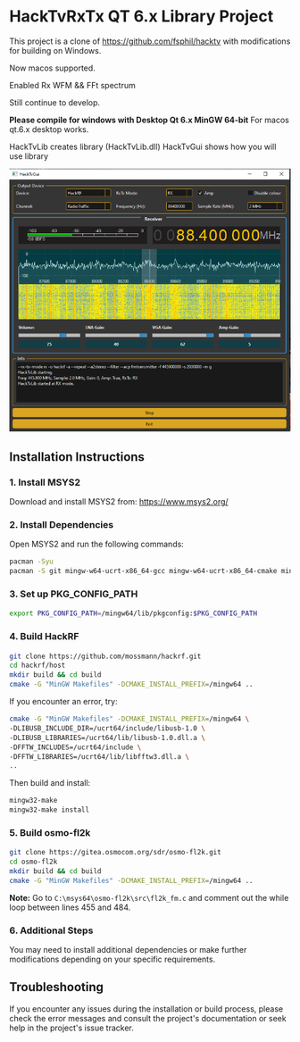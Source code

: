 # HackTvRxTx QT 6.x Library Project

This project is a clone of https://github.com/fsphil/hacktv with modifications for building on Windows. 

Now macos supported.

Enabled Rx WFM && FFt spectrum

Still continue to develop.

<b>Please compile for windows with Desktop Qt 6.x MinGW 64-bit</b>
For macos qt.6.x desktop works.

HackTvLib creates library (HackTvLib.dll)
HackTvGui shows how you will use library

![HackTvGui Screenshot](hacktvgui_screen.png)

## Installation Instructions

### 1. Install MSYS2

Download and install MSYS2 from: https://www.msys2.org/

### 2. Install Dependencies

Open MSYS2 and run the following commands:

```bash
pacman -Syu
pacman -S git mingw-w64-ucrt-x86_64-gcc mingw-w64-ucrt-x86_64-cmake mingw-w64-ucrt-x86_64-make mingw-w64-ucrt-x86_64-libusb mingw-w64-ucrt-x86_64-fftw mingw-w64-clang-x86_64-toolchain mingw-w64-ucrt-x86_64-git mingw-w64-x86_64-ffmpeg mingw-w64-x86_64-soapysdr mingw-w64-x86_64-fltk mingw-w64-x86_64-opus mingw-w64-x86_64-fdk-aac mingw-w64-x86_64-portaudio
```

### 3. Set up PKG_CONFIG_PATH

```bash
export PKG_CONFIG_PATH=/mingw64/lib/pkgconfig:$PKG_CONFIG_PATH
```

### 4. Build HackRF

```bash
git clone https://github.com/mossmann/hackrf.git
cd hackrf/host
mkdir build && cd build
cmake -G "MinGW Makefiles" -DCMAKE_INSTALL_PREFIX=/mingw64 ..
```

If you encounter an error, try:

```bash
cmake -G "MinGW Makefiles" -DCMAKE_INSTALL_PREFIX=/mingw64 \
-DLIBUSB_INCLUDE_DIR=/ucrt64/include/libusb-1.0 \
-DLIBUSB_LIBRARIES=/ucrt64/lib/libusb-1.0.dll.a \
-DFFTW_INCLUDES=/ucrt64/include \
-DFFTW_LIBRARIES=/ucrt64/lib/libfftw3.dll.a \
..
```

Then build and install:

```bash
mingw32-make
mingw32-make install
```

### 5. Build osmo-fl2k

```bash
git clone https://gitea.osmocom.org/sdr/osmo-fl2k.git
cd osmo-fl2k
mkdir build && cd build
cmake -G "MinGW Makefiles" -DCMAKE_INSTALL_PREFIX=/mingw64 ..
```

**Note:** Go to `C:\msys64\osmo-fl2k\src\fl2k_fm.c` and comment out the while loop between lines 455 and 484.

### 6. Additional Steps

You may need to install additional dependencies or make further modifications depending on your specific requirements.

## Troubleshooting

If you encounter any issues during the installation or build process, please check the error messages and consult the project's documentation or seek help in the project's issue tracker.
 
